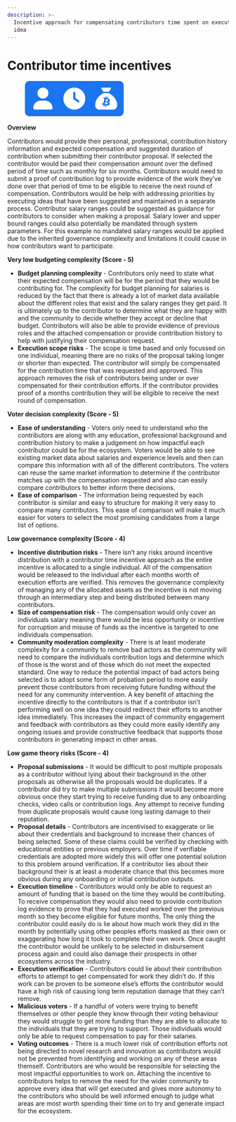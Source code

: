 ```yaml
---
description: >-
  Incentive approach for compensating contributors time spent on executing any
  idea
---
```


# Contributor time incentives

<div align="left">

<figure><img src="../../.gitbook/assets/contributor-time-incentives.png" alt="" width="225"><figcaption></figcaption></figure>

</div>



**Overview**

Contributors would provide their personal, professional, contribution history information and expected compensation and suggested duration of contribution when submitting their contributor proposal. If selected the contributor would be paid their compensation amount over the defined period of time such as monthly for six months. Contributors would need to submit a proof of contribution log to provide evidence of the work they’ve done over that period of time to be eligible to receive the next round of compensation. Contributors would be help with addressing priorities by executing ideas that have been suggested and maintained in a separate process. Contributor salary ranges could be suggested as guidance for contributors to consider when making a proposal. Salary lower and upper bound ranges could also potentially be mandated through system parameters. For this example no mandated salary ranges would be applied due to the inherited governance complexity and limitations it could cause in how contributors want to participate.



**Very low budgeting complexity (Score - 5)**

* **Budget planning complexity** - Contributors only need to state what their expected compensation will be for the period that they would be contributing for. The complexity for budget planning for salaries is reduced by the fact that there is already a lot of market data available about the different roles that exist and the salary ranges they get paid. It is ultimately up to the contributor to determine what they are happy with and the community to decide whether they accept or decline that budget. Contributors will also be able to provide evidence of previous roles and the attached compensation or provide contribution history to help with justifying their compensation request.
* **Execution scope risks** - The scope is time based and only focussed on one individual, meaning there are no risks of the proposal taking longer or shorter than expected. The contributor will simply be compensated for the contribution time that was requested and approved. This approach removes the risk of contributors being under or over compensated for their contribution efforts. If the contributor provides proof of a months contribution they will be eligible to receive the next round of compensation.



**Voter decision complexity (Score - 5)**

* **Ease of understanding** - Voters only need to understand who the contributors are along with any education, professional background and contribution history to make a judgement on how impactful each contributor could be for the ecosystem. Voters would be able to see existing market data about salaries and experience levels and then can compare this information with all of the different contributors. The voters can reuse the same market information to determine if the contributor matches up with the compensation requested and also can easily compare contributors to better inform there decisions.
* **Ease of comparison** - The information being requested by each contributor is similar and easy to structure for making it very easy to compare many contributors. This ease of comparison will make it much easier for voters to select the most promising candidates from a large list of options.



**Low governance complexity (Score - 4)**

* **Incentive distribution risks** - There isn’t any risks around incentive distribution with a contributor time incentive approach as the entire incentive is allocated to a single individual. All of the compensation would be released to the individual after each months worth of execution efforts are verified. This removes the governance complexity of managing any of the allocated assets as the incentive is not moving through an intermediary step and being distributed between many contributors.
* **Size of compensation risk** - The compensation would only cover an individuals salary meaning there would be less opportunity or incentive for corruption and misuse of funds as the incentive is targeted to one individuals compensation.
* **Community moderation complexity** - There is at least moderate complexity for a community to remove bad actors as the community will need to compare the individuals contribution logs and determine which of those is the worst and of those which do not meet the expected standard. One way to reduce the potential impact of bad actors being selected is to adopt some form of probation period to more easily prevent those contributors from receiving future funding without the need for any community intervention. A key benefit of attaching the incentive directly to the contributors is that if a contributor isn’t performing well on one idea they could redirect their efforts to another idea immediately. This increases the impact of community engagement and feedback with contributors as they could more easily identify any ongoing issues and provide constructive feedback that supports those contributors in generating impact in other areas.



**Low game theory risks (Score - 4)**

* **Proposal submissions** - It would be difficult to post multiple proposals as a contributor without lying about their background in the other proposals as otherwise all the proposals would be duplicates. If a contributor did try to make multiple submissions it would become more obvious once they start trying to receive funding due to any onboarding checks, video calls or contribution logs. Any attempt to receive funding from duplicate proposals would cause long lasting damage to their reputation.
* **Proposal details** - Contributors are incentivised to exaggerate or lie about their credentials and background to increase their chances of being selected. Some of these claims could be verified by checking with educational entities or previous employers. Over time if verifiable credentials are adopted more widely this will offer one potential solution to this problem around verification. If a contributor lies about their background their is at least a moderate chance that this becomes more obvious during any onboarding or initial contribution outputs.
* **Execution timeline** - Contributors would only be able to request an amount of funding that is based on the time they would be contributing. To receive compensation they would also need to provide contribution log evidence to prove that they had executed worked over the previous month so they become eligible for future months. The only thing the contributor could easily do is lie about how much work they did in the month by potentially using other peoples efforts masked as their own or exaggerating how long it took to complete their own work. Once caught the contributor would be unlikely to be selected in disbursement process again and could also damage their prospects in other ecosystems across the industry.
* **Execution verification** - Contributors could lie about their contribution efforts to attempt to get compensated for work they didn’t do. If this work can be proven to be someone else’s efforts the contributor would have a high risk of causing long term reputation damage that they can’t remove.
* **Malicious voters** - If a handful of voters were trying to benefit themselves or other people they know through their voting behaviour they would struggle to get more funding than they are able to allocate to the individuals that they are trying to support. Those individuals would only be able to request compensation to pay for their salaries.
* **Voting outcomes** - There is a much lower risk of contribution efforts not being directed to novel research and innovation as contributors would not be prevented from identifying and working on any of these areas themself. Contributors are who would be responsible for selecting the most impactful opportunities to work on. Attaching the incentive to contributors helps to remove the need for the wider community to approve every idea that will get executed and gives more autonomy to the contributors who should be well informed enough to judge what areas are most worth spending their time on to try and generate impact for the ecosystem.
